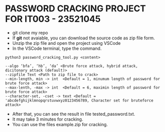 # PASSWORD CRACKING PROJECT FOR IT003 - 23521045
- git clone my repo
- If **git** not avaiable, you can download the source code as zip file form.
- Unzip the zip file and open the project using VSCode
- In the VSCode terminal, type the command.
```
python3 password_cracking_tool.py <content>
```
```
--algo ‘bfa’, ‘hb’, ‘da’ <Brute force attack, hybrid attack, dicitonary attack (default)>
--zipfile Text <Path to zip file to crack>
--min-length, min -> int  <Default = 1, minumum length of password for brute force attack>
--max-lenth, -max -> int  <Default = 6, maximin length of password for brute force attack>
--character-set, -cset -> text <Default = 'abcdefghijklmnopqrstuvwxyz0123456789, Character set for bruteforce attack>
```
- After that, you can see the result in file tested_password.txt.
- It may take 3 minutes for cracking.
- You can use the files example.zip for cracking.
